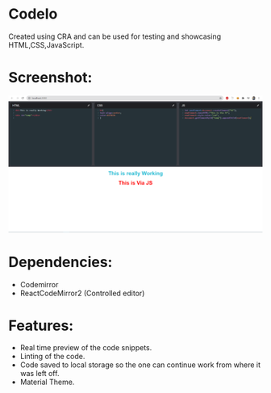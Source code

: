 # CodeIo

Created using CRA and can be used for testing and showcasing HTML,CSS,JavaScript.

# Screenshot:

<img src="/screenshots/sam.png" alt="Sample image" />

# Dependencies:

- Codemirror
- ReactCodeMirror2 (Controlled editor)

# Features:

- Real time preview of the code snippets.
- Linting of the code.
- Code saved to local storage so the one can continue work from where it was left off.
- Material Theme.
